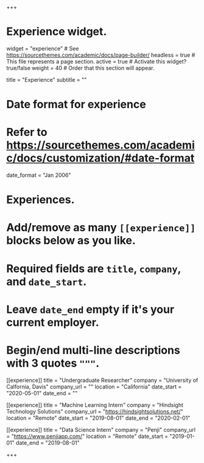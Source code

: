 +++
# Experience widget.
widget = "experience"  # See https://sourcethemes.com/academic/docs/page-builder/
headless = true  # This file represents a page section.
active = true  # Activate this widget? true/false
weight = 40  # Order that this section will appear.

title = "Experience"
subtitle = ""

# Date format for experience
#   Refer to https://sourcethemes.com/academic/docs/customization/#date-format
date_format = "Jan 2006"

# Experiences.
#   Add/remove as many `[[experience]]` blocks below as you like.
#   Required fields are `title`, `company`, and `date_start`.
#   Leave `date_end` empty if it's your current employer.
#   Begin/end multi-line descriptions with 3 quotes `"""`.
[[experience]]
  title = "Undergraduate Researcher"
  company = "University of Calfornia, Davis"
  company_url = ""
  location = "California"
  date_start = "2020-05-01"
  date_end = ""

[[experience]]
  title = "Machine Learning Intern"
  company = "Hindsight Technology Solutions"
  company_url = "https://hindsightsolutions.net/"
  location = "Remote"
  date_start = "2019-08-01"
  date_end = "2020-02-01"

[[experience]]
  title = "Data Science Intern"
  company = "Penji"
  company_url = "https://www.penjiapp.com/"
  location = "Remote"
  date_start = "2019-01-01"
  date_end = "2019-08-01"

+++
